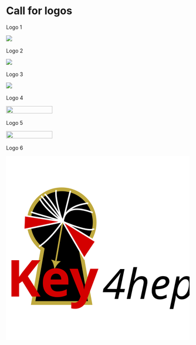 # Call for logos

Logo 1

![](key4hep_logo1.svg)

Logo 2

![](key4hep_logo2.svg)

Logo 3

![](key4hep_logo3.png)

Logo 4

<img src="key4hep_logo4.svg" width="50%" height="50%">

Logo 5

<img src="key4hep_logo5.svg" width="50%" height="50%">

Logo 6

![](key4hep_logo6.svg)
